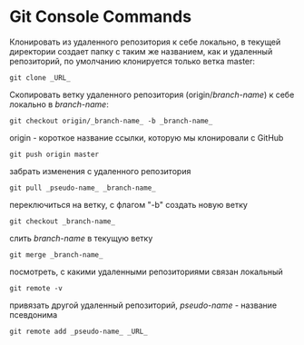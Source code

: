 # Git Console Commands
Клонировать из удаленного репозитория к себе локально, в текущей директории создает папку с таким же названием, как и удаленный репозиторий, по умолчанию клонируется только ветка master:
```
git clone _URL_
```
Скопировать ветку удаленного репозитория (origin/_branch-name_) к себе локально в _branch-name_:
```
git checkout origin/_branch-name_ -b _branch-name_
```
origin - короткое название ссылки, которую мы клонировали с GitHub
```
git push origin master
```
забрать изменения с удаленного репозитория
```
git pull _pseudo-name_ _branch-name_
```
переключиться на ветку, с флагом "-b" создать новую ветку
```
git checkout _branch-name_
```
слить _branch-name_ в текущую ветку
```
git merge _branch-name_
```
посмотреть, с какими удаленными репозиториями связан локальный
```
git remote -v
```
привязать другой удаленный репозиторий, _pseudo-name_ - название псевдонима
```
git remote add _pseudo-name_ _URL_
```
